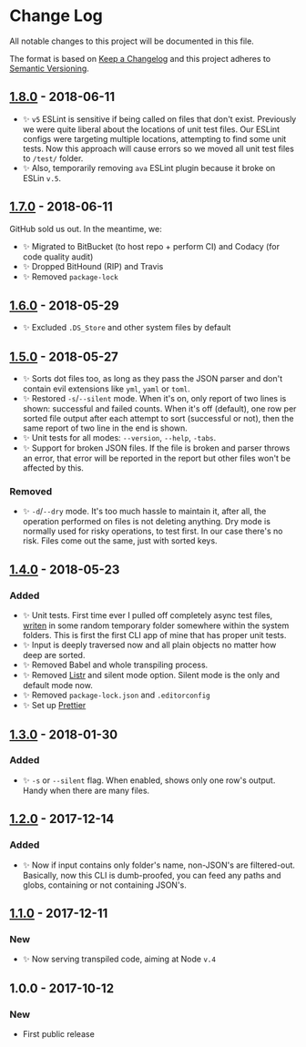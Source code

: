 # Change Log

All notable changes to this project will be documented in this file.

The format is based on [Keep a Changelog](http://keepachangelog.com/)
and this project adheres to [Semantic Versioning](http://semver.org/).

## [1.8.0] - 2018-06-11

- ✨ `v5` ESLint is sensitive if being called on files that don't exist. Previously we were quite liberal about the locations of unit test files. Our ESLint configs were targeting multiple locations, attempting to find some unit tests. Now this approach will cause errors so we moved all unit test files to `/test/` folder.
- ✨ Also, temporarily removing `ava` ESLint plugin because it broke on ESLin `v.5`.

## [1.7.0] - 2018-06-11

GitHub sold us out. In the meantime, we:

- ✨ Migrated to BitBucket (to host repo + perform CI) and Codacy (for code quality audit)
- ✨ Dropped BitHound (RIP) and Travis
- ✨ Removed `package-lock`

## [1.6.0] - 2018-05-29

- ✨ Excluded `.DS_Store` and other system files by default

## [1.5.0] - 2018-05-27

- ✨ Sorts dot files too, as long as they pass the JSON parser and don't contain evil extensions like `yml`, `yaml` or `toml`.
- ✨ Restored `-s`/`--silent` mode. When it's on, only report of two lines is shown: successful and failed counts. When it's off (default), one row per sorted file output after each attempt to sort (successful or not), then the same report of two line in the end is shown.
- ✨ Unit tests for all modes: `--version`, `--help`, `-tabs`.
- ✨ Support for broken JSON files. If the file is broken and parser throws an error, that error will be reported in the report but other files won't be affected by this.

### Removed

- ✨ `-d`/`--dry` mode. It's too much hassle to maintain it, after all, the operation performed on files is not deleting anything. Dry mode is normally used for risky operations, to test first. In our case there's no risk. Files come out the same, just with sorted keys.

## [1.4.0] - 2018-05-23

### Added

- ✨ Unit tests. First time ever I pulled off completely async test files, [writen](https://github.com/sindresorhus/tempy) in some random temporary folder somewhere within the system folders. This is first the first CLI app of mine that has proper unit tests.
- ✨ Input is deeply traversed now and all plain objects no matter how deep are sorted.
- ✨ Removed Babel and whole transpiling process.
- ✨ Removed [Listr](https://www.npmjs.com/package/listr) and silent mode option. Silent mode is the only and default mode now.
- ✨ Removed `package-lock.json` and `.editorconfig`
- ✨ Set up [Prettier](https://prettier.io/)

## [1.3.0] - 2018-01-30

### Added

- ✨ `-s` or `--silent` flag. When enabled, shows only one row's output. Handy when there are many files.

## [1.2.0] - 2017-12-14

### Added

- ✨ Now if input contains only folder's name, non-JSON's are filtered-out. Basically, now this CLI is dumb-proofed, you can feed any paths and globs, containing or not containing JSON's.

## [1.1.0] - 2017-12-11

### New

- ✨ Now serving transpiled code, aiming at Node `v.4`

## 1.0.0 - 2017-10-12

### New

- First public release

[1.1.0]: https://bitbucket.org/codsen/json-sort-cli/branches/compare/v1.1.0%0Dv1.0.5#diff
[1.2.0]: https://bitbucket.org/codsen/json-sort-cli/branches/compare/v1.2.0%0Dv1.1.0#diff
[1.3.0]: https://bitbucket.org/codsen/json-sort-cli/branches/compare/v1.3.0%0Dv1.2.2#diff
[1.4.0]: https://bitbucket.org/codsen/json-sort-cli/branches/compare/v1.4.0%0Dv1.3.0#diff
[1.5.0]: https://bitbucket.org/codsen/json-sort-cli/branches/compare/v1.5.0%0Dv1.4.2#diff
[1.6.0]: https://bitbucket.org/codsen/json-sort-cli/branches/compare/v1.6.0%0Dv1.5.2#diff
[1.7.0]: https://bitbucket.org/codsen/json-sort-cli/branches/compare/v1.7.0%0Dv1.6.1#diff
[1.8.0]: https://bitbucket.org/codsen/json-sort-cli/branches/compare/v1.8.0%0Dv1.7.0#diff
